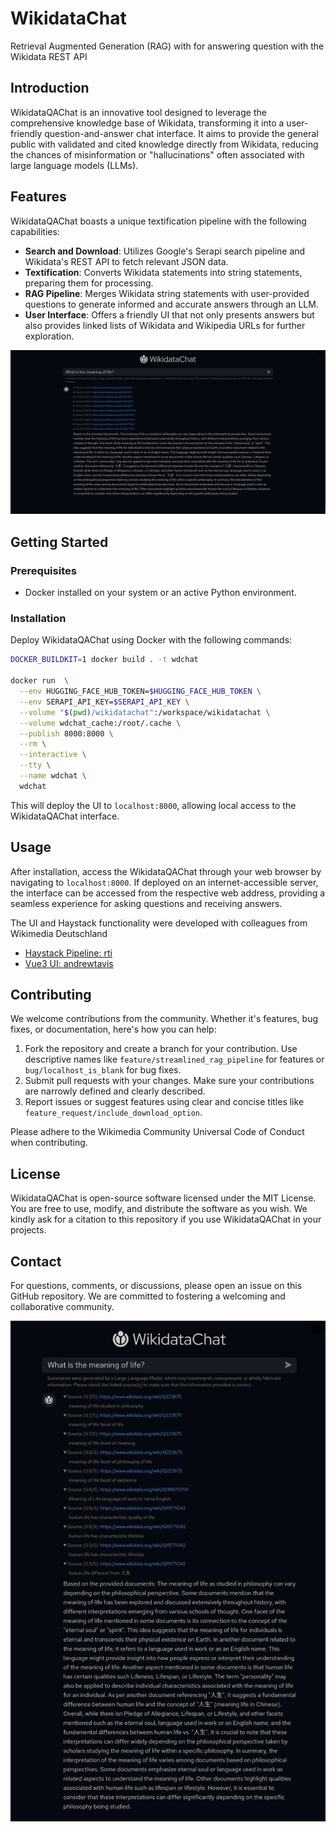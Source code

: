 # WikidataChat
Retrieval Augmented Generation (RAG) with for answering question with the Wikidata REST API

## Introduction
WikidataQAChat is an innovative tool designed to leverage the comprehensive knowledge base of Wikidata, transforming it into a user-friendly question-and-answer chat interface. It aims to provide the general public with validated and cited knowledge directly from Wikidata, reducing the chances of misinformation or "hallucinations" often associated with large language models (LLMs).

## Features
WikidataQAChat boasts a unique textification pipeline with the following capabilities:
- **Search and Download**: Utilizes Google's Serapi search pipeline and Wikidata's REST API to fetch relevant JSON data.
- **Textification**: Converts Wikidata statements into string statements, preparing them for processing.
- **RAG Pipeline**: Merges Wikidata string statements with user-provided questions to generate informed and accurate answers through an LLM.
- **User Interface**: Offers a friendly UI that not only presents answers but also provides linked lists of Wikidata and Wikipedia URLs for further exploration.

![Wikidata and the Meaning of Life](https://github.com/exowanderer/WikidataChat/blob/main/images/wikidatachat_meaning_of_life_example_mar25_2024.png)

## Getting Started

### Prerequisites
- Docker installed on your system or an active Python environment.

### Installation
Deploy WikidataQAChat using Docker with the following commands:
```bash
DOCKER_BUILDKIT=1 docker build . -t wdchat

docker run  \
  --env HUGGING_FACE_HUB_TOKEN=$HUGGING_FACE_HUB_TOKEN \
  --env SERAPI_API_KEY=$SERAPI_API_KEY \
  --volume "$(pwd)/wikidatachat":/workspace/wikidatachat \
  --volume wdchat_cache:/root/.cache \
  --publish 8000:8000 \
  --rm \
  --interactive \
  --tty \
  --name wdchat \
  wdchat
```

This will deploy the UI to `localhost:8000`, allowing local access to the WikidataQAChat interface.

## Usage
After installation, access the WikidataQAChat through your web browser by navigating to `localhost:8000`. If deployed on an internet-accessible server, the interface can be accessed from the respective web address, providing a seamless experience for asking questions and receiving answers.

The UI and Haystack functionality were developed with colleagues from Wikimedia Deutschland
- [Haystack Pipeline: rti](https://github.com/rti/gbnc/)
- [Vue3 UI: andrewtavis](https://github.com/andrewtavis/gbnc)

## Contributing
We welcome contributions from the community. Whether it's features, bug fixes, or documentation, here's how you can help:
1. Fork the repository and create a branch for your contribution. Use descriptive names like `feature/streamlined_rag_pipeline` for features or `bug/localhost_is_blank` for bug fixes.
2. Submit pull requests with your changes. Make sure your contributions are narrowly defined and clearly described.
3. Report issues or suggest features using clear and concise titles like `feature_request/include_download_option`.

Please adhere to the Wikimedia Community Universal Code of Conduct when contributing.

## License
WikidataQAChat is open-source software licensed under the MIT License. You are free to use, modify, and distribute the software as you wish. We kindly ask for a citation to this repository if you use WikidataQAChat in your projects.

## Contact
For questions, comments, or discussions, please open an issue on this GitHub repository. We are committed to fostering a welcoming and collaborative community.

![Wikidata and the Meaning of Life](https://github.com/exowanderer/WikidataChat/blob/main/images/WikidataChat_Meaning_of_Life_Graphic.jpg?raw=true)
